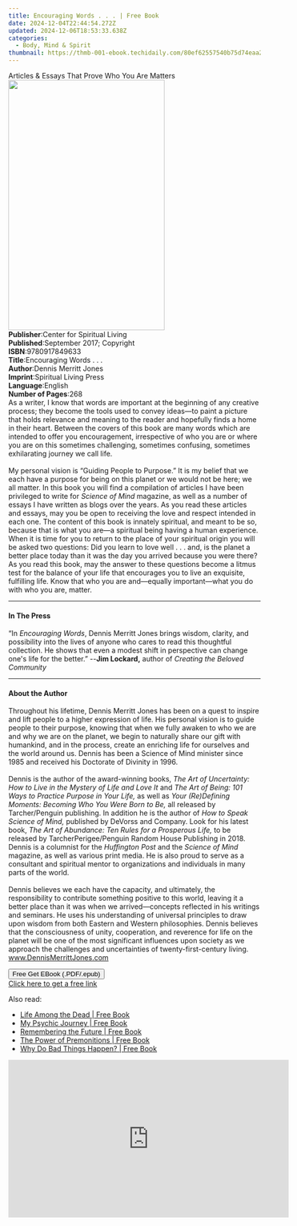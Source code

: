 ```yaml
---
title: Encouraging Words . . . | Free Book
date: 2024-12-04T22:44:54.272Z
updated: 2024-12-06T18:53:33.638Z
categories:
  - Body, Mind & Spirit
thumbnail: https://thmb-001-ebook.techidaily.com/80ef62557540b75d74eaa2c2d644f5349db0d8debe4546ad612ff16cf890b1b1.jpg
---
```

<main id="book-container">
  <div class="flex flex-col">
    <div class="book-brief flex-1 py-6 px-4 sm:p-6 md:py-10 md:px-8">
      <!-- brief-->
      <div class="book-brief-main">
        Articles & Essays That Prove Who You Are Matters
      </div>
    </div>
    <div
      class="book-meta-info flex-1 grid gap-4 col-start-1 col-end-3 row-start-1 sm:mb-6 sm:grid-cols-4 lg:gap-6 lg:col-start-2 lg:row-end-6 lg:row-span-6 lg:mb-0"
    >
      <div
        class="book-meta-info-left place-content-center mt-4 p-4 text-sm leading-6 col-start-2 col-span-2 dark:text-slate-400"
      >
        <img
          class="w-full h-500 object-cover rounded-lg sm:h-255 sm:col-span-2 lg:col-span-full"
          src="https://img-001-ebook.techidaily.com/1b000f956a3174f2c5ebdeed5a3b0e5b4ac1df528607b64e473b2ba900e1dc7f.jpg"
          alt=""
          width="312"
          height="500"
        />
      </div>
      <div
        class="book-meta-info-right mt-2 col-start-1 row-start-2 col-span-3 self-center"
      >
        <!-- meta data  -->
        <div class="flex flex-col px-4 md:px-8">
          <div class="flex-1">
            <strong>Publisher</strong>:<span class="px-2"
              >Center for Spiritual Living</span
            >
          </div>
          <div class="flex-1">
            <strong>Published</strong>:<span class="px-2"
              >September 2017; Copyright</span
            >
          </div>
          <div class="flex-1">
            <strong>ISBN</strong>:<span class="px-2">9780917849633</span>
          </div>
          <div class="flex-1">
            <strong>Title</strong>:<span class="px-2"
              >Encouraging Words . . .</span
            >
          </div>
          <div class="flex-1">
            <strong>Author</strong>:<span class="px-2"
              >Dennis Merritt Jones</span
            >
          </div>
          <div class="flex-1">
            <strong>Imprint</strong>:<span class="px-2"
              >Spiritual Living Press</span
            >
          </div>
          <div class="flex-1">
            <strong>Language</strong>:<span class="px-2">English</span>
          </div>
          <div class="flex-1">
            <strong>Number of Pages</strong>:<span class="px-2">268</span>
          </div>
        </div>
      </div>
    </div>
    <div class="book-description flex-1 py-6 px-4 sm:p-6 md:py-10 md:px-8">
      <div class="book-description-main">
        <div accordion-content="" id="description">
          As a writer, I know that words are important at the beginning of any
          creative process; they become the tools used to convey ideas—to paint
          a picture that holds relevance and meaning to the reader and hopefully
          finds a home in their heart. Between the covers of this book are many
          words which are intended to offer you encouragement, irrespective of
          who you are or where you are on this sometimes challenging, sometimes
          confusing, sometimes exhilarating journey we call life.<br />
          &nbsp;<br />
          My personal vision is “Guiding People to Purpose.” It is my belief
          that we each have a purpose for being on this planet or we would not
          be here; we all matter. In this book you will find a compilation of
          articles I have been privileged to write for
          <i>Science of Mind</i> magazine, as well as a number of essays I have
          written as blogs over the years. As you read these articles and
          essays, may you be open to receiving the love and respect intended in
          each one. The content of this book is innately spiritual, and meant to
          be so, because that is what you are—a spiritual being having a human
          experience. When it is time for you to return to the place of your
          spiritual origin you will be asked two questions: Did you learn to
          love well . . . and, is the planet a better place today than it was
          the day you arrived because you were there? As you read this book, may
          the answer to these questions become a litmus test for the balance of
          your life that encourages you to live an exquisite, fulfilling life.
          Know that who you are and—equally important—what you do with who you
          are, matter.
        </div>
        <div class="accordion-fader"></div>
      </div>
    </div>
    <div class="book-excerpts flex-1 py-6 px-4 sm:p-6 md:py-10 md:px-8">
      <!-- excerpts-->
      <div class="book-excerpts-main">
        <hr />
        <h4 class="placeholder placeholder-heading">
          <span>In The Press</span>
        </h4>
        <p>
          “In <i>Encouraging Words</i>, Dennis Merritt Jones brings wisdom,
          clarity, and possibility into the lives of anyone who cares to read
          this thoughtful collection. He shows that even a modest shift in
          perspective can change one's life for the better.” --<b
            >Jim Lockard,</b
          >
          author of <i>Creating the Beloved Community</i>
        </p>
      </div>
    </div>
    <div class="book-about-author flex-1 py-6 px-4 sm:p-6 md:py-10 md:px-8">
      <!-- about author-->
      <div class="book-main-author-main">
        <hr />
        <h4 class="placeholder placeholder-heading">
          <span>About the Author</span>
        </h4>
        <p>
          Throughout his lifetime, Dennis Merritt Jones has been on a quest to
          inspire and lift people to a higher expression of life. His personal
          vision is to guide people to their purpose, knowing that when we fully
          awaken to who we are and why we are on the planet, we begin to
          naturally share our gift with humankind, and in the process, create an
          enriching life for ourselves and the world around us. Dennis has been
          a Science of Mind minister since 1985 and received his Doctorate of
          Divinity in 1996.<br /><br />
          Dennis is the author of the award-winning books,
          <i
            >The Art of Uncertainty: How to Live in the Mystery of Life and Love
            It</i
          >
          and
          <i>The Art of Being: 101 Ways to Practice Purpose in Your Life,</i> as
          well as
          <i>Your (Re)Defining Moments: Becoming Who You Were Born to Be,</i>
          all released by Tarcher/Penguin publishing. In addition he is the
          author of <i>How to Speak Science of Mind,</i> published by DeVorss
          and Company. Look for his latest book,
          <i>The Art of Abundance: Ten Rules for a Prosperous Life,</i> to be
          released by TarcherPerigee/Penguin Random House Publishing in 2018.
          Dennis is a columnist for the <i>Huffington Post</i> and the
          <i>Science of Mind</i> magazine, as well as various print media. He is
          also proud to serve as a consultant and spiritual mentor to
          organizations and individuals in many parts of the world.<br /><br />
          Dennis believes we each have the capacity, and ultimately, the
          responsibility to contribute something positive to this world, leaving
          it a better place than it was when we arrived—concepts reflected in
          his writings and seminars. He uses his understanding of universal
          principles to draw upon wisdom from both Eastern and Western
          philosophies. Dennis believes that the consciousness of unity,
          cooperation, and reverence for life on the planet will be one of the
          most significant influences upon society as we approach the challenges
          and uncertainties of twenty-first-century living.
          <u>www.DennisMerrittJones.com</u>
        </p>
      </div>
    </div>
    <div class="book-free-get flex-1 py-6 px-4 sm:p-6 md:py-10 md:px-8">
      <button
        id="btn-free-get"
        class="bg-blue-500 hover:bg-blue-700 text-white font-bold py-2 px-4 rounded"
      >
        Free Get EBook (.PDF/.epub)
      </button>
      <div id="countdown-display" class="px-2 text-lg mt-2"></div>
      <a
        id="free-link"
        class="hidden bg-blue-500 hover:bg-blue-700 text-white font-bold py-2 px-4 rounded"
        href="https://www.ebooks.com/en-us/book/95893388/encouraging-words/dennis-merritt-jones/"
        target="_blank"
        >Click here to get a free link</a
      >
    </div>
    <script>
      let countdownTime = 0;
      let countdownInterval = null;
      document
        .getElementById('btn-free-get')
        .addEventListener('click', startCountdown);
      function startCountdown() {
        countdownTime = new Date().getTime() + 60000 * 3;
        countdownInterval = setInterval(updateCountdown, 1000);
        document.getElementById('btn-free-get').disabled = true;
        document
          .getElementById('btn-free-get')
          .classList.add('bg-gray-500', 'cursor-not-allowed');
      }
      function updateCountdown() {
        let currentTime = new Date().getTime();
        let timeLeft = countdownTime - currentTime;
        let secondsLeft = Math.floor(timeLeft / 1000);
        document.getElementById('countdown-display').innerHTML =
          `Remaining time: ${secondsLeft} seconds.`;
        if (secondsLeft <= 0) {
          clearInterval(countdownInterval);
          document.getElementById('btn-free-get').classList.add('hidden');
          document.getElementById('free-link').classList.remove('hidden');
          document.getElementById('countdown-display').innerHTML = '';
        }
      }
    </script>
  </div>
</main>

<ins class="adsbygoogle"
      style="display:block"
      data-ad-client="ca-pub-7571918770474297"
      data-ad-slot="8358498916"
      data-ad-format="auto"
      data-full-width-responsive="true"></ins>
    

<span class="atpl-alsoreadstyle">Also read:</span>
<div><ul>
<li><a href="https://novels-ebooks.techidaily.com/96317512-9781848505995-life-among-the-dead/"><u>Life Among the Dead | Free Book</u></a></li>
<li><a href="https://novels-ebooks.techidaily.com/96317531-9781401919542-my-psychic-journey/"><u>My Psychic Journey | Free Book</u></a></li>
<li><a href="https://novels-ebooks.techidaily.com/96317532-9781401919580-remembering-the-future/"><u>Remembering the Future | Free Book</u></a></li>
<li><a href="https://novels-ebooks.techidaily.com/96317514-9781848506091-the-power-of-premonitions/"><u>The Power of Premonitions | Free Book</u></a></li>
<li><a href="https://novels-ebooks.techidaily.com/96317519-9781848506237-why-do-bad-things-happen/"><u>Why Do Bad Things Happen? | Free Book</u></a></li>
</ul></div>

<!-- affiliate ads begin -->
<iframe width="560" height="315" src="https://www.youtube.com/embed/umvX4ZdWbxk?si=tPXL0-Kzf9SQaY8z" title="YouTube video player" frameborder="0" allow="accelerometer; autoplay; clipboard-write; encrypted-media; gyroscope; picture-in-picture; web-share" referrerpolicy="strict-origin-when-cross-origin" allowfullscreen></iframe>
<!-- affiliate ads end -->

